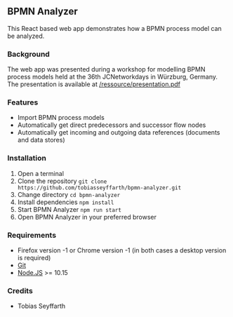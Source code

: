 ## BPMN Analyzer

This React based web app demonstrates how a BPMN process model can be analyzed.

### Background
The web app was presented during a workshop for modelling BPMN process models held at the 36th JCNetworkdays in Würzburg, Germany. The presentation is available at [/ressource/presentation.pdf](/ressource/presentation.pdf) 

### Features
- Import BPMN process models
- Automatically get direct predecessors and successor flow nodes
- Automatically get incoming and outgoing data references (documents and data stores)

### Installation
 1. Open a terminal 
   2. Clone the repository `git clone https://github.com/tobiasseyffarth/bpmn-analyzer.git`
   3. Change directory `cd bpmn-analyzer`
   4. Install dependencies `npm install`
   5. Start BPMN Analyzer `npm run start`
   6. Open BPMN Analyzer in your preferred browser

### Requirements
- Firefox version -1 or Chrome version -1 (in both cases a desktop version is required)
- [Git](https://git-scm.com/downloads)
- [Node.JS](https://nodejs.org/en/download/) >= 10.15

### Credits
- Tobias Seyffarth